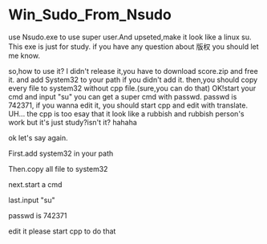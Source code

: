 # Win_Sudo_From_Nsudo
use Nsudo.exe to use super user.And upseted,make it look like a linux su.
This exe is just for study.
if you have any question about 版权 you should let me know.

so,how to use it?
I didn't release it,you have to download score.zip and free it.
and add System32 to your path if you didn't add it.
then,you should copy every file to system32 without cpp file.(sure,you can do that)
OK!start your cmd and input "su"
you can get a super cmd with passwd.
passwd is 742371, if you wanna edit it,
you should start cpp and edit with translate.
UH...
the cpp is too esay that it look like a rubbish and rubbish person's work
but it's just study?isn't it?
hahaha

ok let's say again.

First.add system32 in your path

Then.copy all file to system32

next.start a cmd

last.input "su"

passwd is 742371

edit it please start cpp to do that
